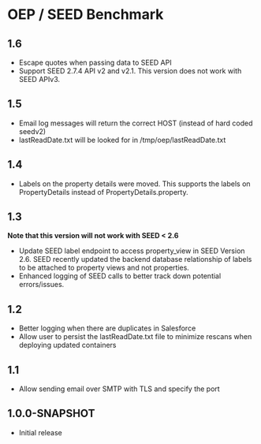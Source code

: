 # OEP / SEED Benchmark

## 1.6

* Escape quotes when passing data to SEED API
* Support SEED 2.7.4 API v2 and v2.1. This version does not work with SEED APIv3.

## 1.5

* Email log messages will return the correct HOST (instead of hard coded seedv2)
* lastReadDate.txt will be looked for in /tmp/oep/lastReadDate.txt


## 1.4

* Labels on the property details were moved. This supports the labels on PropertyDetails instead of PropertyDetails.property.

## 1.3

**Note that this version will not work with SEED < 2.6**
* Update SEED label endpoint to access property_view in SEED Version 2.6. SEED recently updated the backend database relationship of labels to be attached to property views and not properties.
* Enhanced logging of SEED calls to better track down potential errors/issues.


## 1.2

* Better logging when there are duplicates in Salesforce
* Allow user to persist the lastReadDate.txt file to minimize rescans when deploying updated containers

## 1.1

* Allow sending email over SMTP with TLS and specify the port

## 1.0.0-SNAPSHOT

* Initial release
